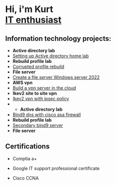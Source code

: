 <h1>Hi, i'm Kurt <br/><a href="https">IT enthusiast</a> 

<h2> Information technology projects:</h2>

- <b>Active directory lab</b>
- [Setting up Active directory home lab](https://github.com/KurtRoepke/Active-Directory-Lab/blob/main/README.md)
- <b>Rebuild profile lab</b>
- [Corrupted profile rebuild](https://github.com/KurtRoepke/Rebuild-profile/blob/main/README.md) 
- <b>File server</b>
 - [Create a file server Windows server 2022](https://github.com/KurtRoepke/File-Server-Setup/blob/main/README.md)
- <b>AWS vpn</b>
 - [Build a vpn server in the cloud](https://github.com/KurtRoepke/AWS-vpn-/blob/main/README.md)
- <b>Ikev2 site to site vpn</b>
 - [ Ikev2 vpn with ipsec policy ](https://github.com/KurtRoepke/ikev2-vpn/blob/main/README.md)
  - - <b>Active directory lab</b>
- [Bind9 dns with cisco asa firewall]()
- <b>Rebuild profile lab</b>
- [Secondary bind9 server ]() 
- <b>File server</b>
    

<h2>Certifications</h2>

- Comptia a+

- Google IT support professional certificate

- Cisco CCNA
  

<!-- <h2>Connect with me:</h2>


[<img align="left" alt="JoshMadakor | LinkedIn" width="22px" src="https://cdn.jsdelivr.net/npm/simple-icons@v3/icons/linkedin.svg" />][linkedin]







Here are some ideas to get you started:

- 🔭 I’m currently working on ...
- 🌱 I’m currently learning ...
- 👯 I’m looking to collaborate on ...
- 🤔 I’m looking for help with ...
- 💬 Ask me about ...
- 📫 How to reach me: ...
- 😄 Pronouns: ...
- ⚡ Fun fact: ...
-->
